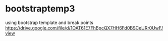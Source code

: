 # bootstraptemp3
using bootstrap template and break points
https://drive.google.com/file/d/1OAT61E7FhBpcQX7HH6Fd0BSCeURr0UwF/view